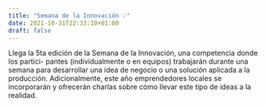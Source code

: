 ```yaml
---
title: "Semana de la Innovación 💡"
date: 2021-10-31T22:33:10+01:00
draft: false
---
```


Llega la 5ta edición de la Semana de la Innovación, una competencia donde los partici-
pantes (individualmente o en equipos) trabajarán durante una semana para desarrollar
una idea de negocio o una solución aplicada a la producción. Adicionalmente, este año
emprendedores locales se incorporarán y ofrecerán charlas sobre cómo llevar este tipo
de ideas a la realidad.